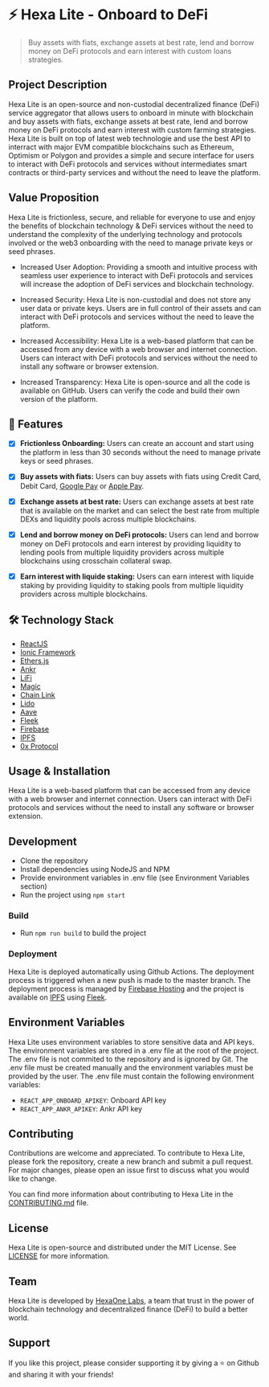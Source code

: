 # ⚡ Hexa Lite - Onboard to DeFi
> Buy assets with fiats, exchange assets at best rate, lend and borrow money on DeFi protocols and earn interest with custom loans strategies.

## Project Description
Hexa Lite is an open-source and non-custodial decentralized finance (DeFi) service aggregator that allows users to onboard in minute with blockchain and buy assets with fiats, exchange assets at best rate, lend and borrow money on DeFi protocols and earn interest with custom farming strategies. Hexa Lite is built on top of latest web technologie and use the best API to interract with major EVM compatible blockchains such as Ethereum, Optimism or Polygon and provides a simple and secure interface for users to interact with DeFi protocols and services without intermediates smart contracts or third-party services and without the need to leave the platform.

## Value Proposition
Hexa Lite is frictionless, secure, and reliable for everyone to use and enjoy the benefits of blockchain technology & DeFi services without the need to understand the complexity of the underlying technology and protocols involved or the web3 onboarding with the need to manage private keys or seed phrases. 

- Increased User Adoption: Providing a smooth and intuitive process with seamless user experience to interact with DeFi protocols and services will increase the adoption of DeFi services and blockchain technology.

- Increased Security: Hexa Lite is non-custodial and does not store any user data or private keys. Users are in full control of their assets and can interact with DeFi protocols and services without the need to leave the platform.

- Increased Accessibility: Hexa Lite is a web-based platform that can be accessed from any device with a web browser and internet connection. Users can interact with DeFi protocols and services without the need to install any software or browser extension.

- Increased Transparency: Hexa Lite is open-source and all the code is available on GitHub. Users can verify the code and build their own version of the platform. 

## 🚀 Features

- [x] <b>Frictionless Onboarding:</b> Users can create an account and start using the platform in less than 30 seconds without the need to manage private keys or seed phrases.

- [x] <b>Buy assets with fiats:</b> Users can buy assets with fiats using Credit Card, Debit Card, [Google Pay](https://pay.google.com/intl/en_us/about/) or [Apple Pay](https://www.apple.com/apple-pay/).

- [x] <b>Exchange assets at best rate:</b> Users can exchange assets at best rate that is available on the market and can select the best rate from multiple DEXs and liquidity pools across multiple blockchains.

- [x] <b>Lend and borrow money on DeFi protocols:</b> Users can lend and borrow money on DeFi protocols and earn interest by providing liquidity to lending pools from multiple liquidity providers across multiple blockchains using crosschain collateral swap.

- [x] <b>Earn interest with liquide staking:</b> Users can earn interest with liquide staking by providing liquidity to staking pools from multiple liquidity providers across multiple blockchains.


## 🛠️ Technology Stack
- [ReactJS](https://reactjs.org/)
- [Ionic Framework](https://ionicframework.com/)
- [Ethers.js](https://docs.ethers.io/v5/)
- [Ankr](https://ankr.com/)
- [LiFi](https://li.fi/)
- [Magic](https://magic.link/)
- [Chain Link](https://chain.link/)
- [Lido](https://lido.fi/)
- [Aave](https://aave.com/)
- [Fleek](https://fleek.co/)
- [Firebase](https://firebase.google.com/)
- [IPFS](https://ipfs.io/)
- [0x Protocol](https://www.0xprotocol.org/)

## Usage & Installation
Hexa Lite is a web-based platform that can be accessed from any device with a web browser and internet connection. Users can interact with DeFi protocols and services without the need to install any software or browser extension.

## Development
- Clone the repository
- Install dependencies using NodeJS and NPM
- Provide environment variables in .env file (see Environment Variables section)
- Run the project using `npm start`

### Build
- Run `npm run build` to build the project

### Deployment
Hexa Lite is deployed automatically using Github Actions. The deployment process is triggered when a new push is made to the master branch. The deployment process is managed by [Firebase Hosting](https://firebase.google.com/docs/hosting) and the project is available on [IPFS](https://ipfs.io/) using [Fleek](https://fleek.co/).

## Environment Variables
Hexa Lite uses environment variables to store sensitive data and API keys. The environment variables are stored in a .env file at the root of the project. The .env file is not commited to the repository and is ignored by Git. The .env file must be created manually and the environment variables must be provided by the user. The .env file must contain the following environment variables:

- `REACT_APP_ONBOARD_APIKEY`: Onboard API key
- `REACT_APP_ANKR_APIKEY`: Ankr API key

## Contributing
Contributions are welcome and appreciated. To contribute to Hexa Lite, please fork the repository, create a new branch and submit a pull request. For major changes, please open an issue first to discuss what you would like to change.

You can find more information about contributing to Hexa Lite in the [CONTRIBUTING.md](CONTRIBUTING.md) file.

## License
Hexa Lite is open-source and distributed under the MIT License. See [LICENSE](LICENSE) for more information.

## Team
Hexa Lite is developed by [HexaOne Labs](https://hexaonelabs.com/), a team that trust in the power of blockchain technology and decentralized finance (DeFi) to build a better world.

## Support
If you like this project, please consider supporting it by giving a ⭐️ on Github and sharing it with your friends!